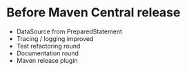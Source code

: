 # Before Maven Central release 
* DataSource from PreparedStatement
* Tracing / logging improved
* Test refactoring round
* Documentation round
* Maven release plugin
